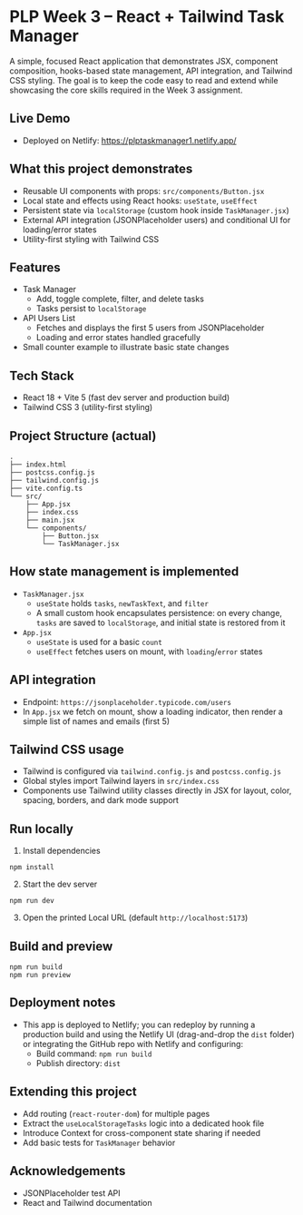 # PLP Week 3 – React + Tailwind Task Manager

A simple, focused React application that demonstrates JSX, component composition, hooks-based state management, API integration, and Tailwind CSS styling. The goal is to keep the code easy to read and extend while showcasing the core skills required in the Week 3 assignment.

## Live Demo

- Deployed on Netlify: https://plptaskmanager1.netlify.app/

## What this project demonstrates

- Reusable UI components with props: `src/components/Button.jsx`
- Local state and effects using React hooks: `useState`, `useEffect`
- Persistent state via `localStorage` (custom hook inside `TaskManager.jsx`)
- External API integration (JSONPlaceholder users) and conditional UI for loading/error states
- Utility-first styling with Tailwind CSS

## Features

- Task Manager
  - Add, toggle complete, filter, and delete tasks
  - Tasks persist to `localStorage`
- API Users List
  - Fetches and displays the first 5 users from JSONPlaceholder
  - Loading and error states handled gracefully
- Small counter example to illustrate basic state changes

## Tech Stack

- React 18 + Vite 5 (fast dev server and production build)
- Tailwind CSS 3 (utility-first styling)

## Project Structure (actual)

```
.
├── index.html
├── postcss.config.js
├── tailwind.config.js
├── vite.config.ts
└── src/
    ├── App.jsx
    ├── index.css
    ├── main.jsx
    └── components/
        ├── Button.jsx
        └── TaskManager.jsx
```

## How state management is implemented

- `TaskManager.jsx`
  - `useState` holds `tasks`, `newTaskText`, and `filter`
  - A small custom hook encapsulates persistence: on every change, `tasks` are saved to `localStorage`, and initial state is restored from it
- `App.jsx`
  - `useState` is used for a basic `count`
  - `useEffect` fetches users on mount, with `loading`/`error` states

## API integration

- Endpoint: `https://jsonplaceholder.typicode.com/users`
- In `App.jsx` we fetch on mount, show a loading indicator, then render a simple list of names and emails (first 5)

## Tailwind CSS usage

- Tailwind is configured via `tailwind.config.js` and `postcss.config.js`
- Global styles import Tailwind layers in `src/index.css`
- Components use Tailwind utility classes directly in JSX for layout, color, spacing, borders, and dark mode support

## Run locally

1) Install dependencies
```
npm install
```
2) Start the dev server
```
npm run dev
```
3) Open the printed Local URL (default `http://localhost:5173`)

## Build and preview

```
npm run build
npm run preview
```

## Deployment notes

- This app is deployed to Netlify; you can redeploy by running a production build and using the Netlify UI (drag-and-drop the `dist` folder) or integrating the GitHub repo with Netlify and configuring:
  - Build command: `npm run build`
  - Publish directory: `dist`

## Extending this project

- Add routing (`react-router-dom`) for multiple pages
- Extract the `useLocalStorageTasks` logic into a dedicated hook file
- Introduce Context for cross-component state sharing if needed
- Add basic tests for `TaskManager` behavior

## Acknowledgements

- JSONPlaceholder test API
- React and Tailwind documentation